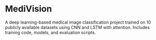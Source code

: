 # MediVision
A deep learning-based medical image classification project trained on 10 publicly available datasets using CNN and LSTM with attention. Includes training code, models, and evaluation scripts.
